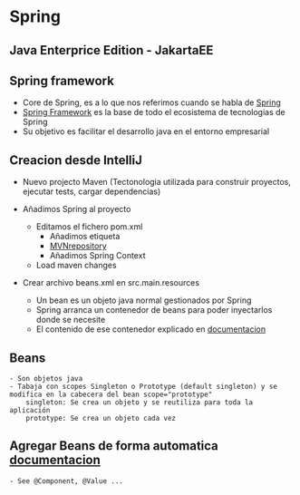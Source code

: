 # Spring

## Java Enterprice Edition - JakartaEE
## Spring framework
- Core de Spring, es a lo que nos referimos cuando se habla de [Spring](https://spring.io/projects/spring-framework)
- [Spring Framework](https://spring.io/projects/spring-framework#learn) es la base de todo el ecosistema de tecnologias de Spring
-  Su objetivo es facilitar el desarrollo java en el entorno empresarial

## Creacion desde IntelliJ
- Nuevo projecto Maven (Tectonologia utilizada para construir proyectos, ejecutar tests, cargar dependencias)
- Añadimos Spring al proyecto
	- Editamos el fichero pom.xml
		- Añadimos etiqueta <dependencies></dependencies>
		- [MVNrepository](https://mvnrepository.com/)
		- Añadimos Spring Context
	- Load maven changes

- Crear archivo beans.xml en src.main.resources
	- Un bean es un objeto java normal gestionados por Spring
	- Spring arranca un contenedor de beans para poder inyectarlos donde se necesite
	- El contenido de ese contenedor explicado en [documentacion](https://docs.spring.io/spring-framework/docs/current/reference/html/core.html#spring-core)

## Beans
	- Son objetos java
	- Tabaja con scopes Singleton o Prototype (default singleton) y se modifica en la cabecera del bean scope="prototype"
		singleton: Se crea un objeto y se reutiliza para toda la aplicación
		prototype: Se crea un objeto cada vez


## Agregar Beans de forma automatica [documentacion](https://docs.spring.io/spring-framework/docs/current/reference/html/core.html#beans-annotation-config)
	- See @Component, @Value ...
